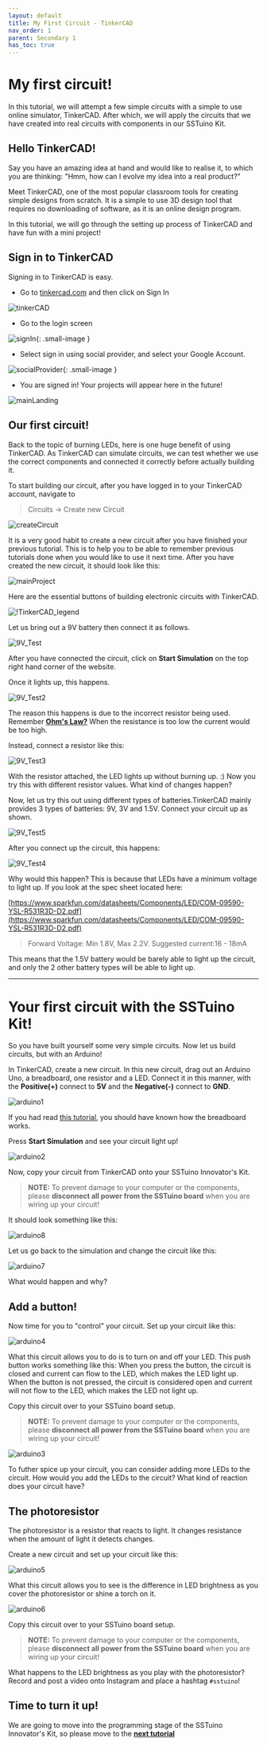 ```yaml
---
layout: default
title: My First Circuit - TinkerCAD
nav_order: 1
parent: Secondary 1
has_toc: true
---
```


# My first circuit!

In this tutorial, we will attempt a few simple circuits with a simple to use online simulator, TinkerCAD. After which, we will apply the circuits that we have created into real circuits with components in our SSTuino Kit.


## Hello TinkerCAD!

Say you have an amazing idea at hand and would like to realise it, to which you are thinking: "Hmm, how can I evolve my idea into a real product?"

Meet TinkerCAD, one of the most popular classroom tools for creating simple designs from scratch. It is a simple to use 3D design tool that requires no downloading of software, as it is an online design program.

In this tutorial, we will go through the setting up process of TinkerCAD and have fun with a mini project!

## Sign in to TinkerCAD

Signing in to TinkerCAD is easy.

* Go to [tinkercad.com](https://www.tinkercad.com/) and then click on Sign In

![tinkerCAD](https://raw.githubusercontent.com/d3lta-v/SSTuino/master/Image%20Assets/Tutorial%20Image%20Assets/tinkercad/tinkerCAD.png)

* Go to the login screen

![signIn](https://raw.githubusercontent.com/d3lta-v/SSTuino/master/Image%20Assets/Tutorial%20Image%20Assets/tinkercad/signIn.png){: .small-image }

* Select sign in using social provider, and select your Google Account. 

![socialProvider](https://raw.githubusercontent.com/d3lta-v/SSTuino/master/Image%20Assets/Tutorial%20Image%20Assets/tinkercad/signInSocialProvider.png){: .small-image }

* You are signed in! Your projects will appear here in the future!

![mainLanding](https://raw.githubusercontent.com/d3lta-v/SSTuino/master/Image%20Assets/Tutorial%20Image%20Assets/tinkercad/mainLanding.png)

## Our first circuit!

Back to the topic of burning LEDs, here is one huge benefit of using TinkerCAD. As TinkerCAD can simulate circuits, we can test whether we use the correct components and connected it correctly before actually building it.

To start building our circuit, after you have logged in to your TinkerCAD account, navigate to 

> Circuits -> Create new Circuit

![createCircuit](https://raw.githubusercontent.com/d3lta-v/SSTuino/master/Image%20Assets/Tutorial%20Image%20Assets/tinkercad/createCircuit.png)


It is a very good habit to create a new circuit after you have finished your previous tutorial. This is to help you to be able to remember previous tutorials done when you would like to use it next time. After you have created the new circuit, it should look like this:

![mainProject](https://raw.githubusercontent.com/d3lta-v/SSTuino/master/Image%20Assets/Tutorial%20Image%20Assets/tinkercad/mainProject.png)

Here are the essential buttons of building electronic circuits with TinkerCAD.

![!TinkerCAD_legend](https://raw.githubusercontent.com/d3lta-v/SSTuino/master/Image%20Assets/Tutorial%20Image%20Assets/tinkercad/tinkerCAD_legend.png)

Let us bring out a 9V battery then connect it as follows.

![9V_Test](https://raw.githubusercontent.com/d3lta-v/SSTuino/master/Image%20Assets/Tutorial%20Image%20Assets/tinkercad/9V_Test.png)

After you have connected the circuit, click on **Start Simulation** on the top right hand corner of the website.

Once it lights up, this happens.

![9V_Test2](https://raw.githubusercontent.com/d3lta-v/SSTuino/master/Image%20Assets/Tutorial%20Image%20Assets/tinkercad/9V_Test2.png)

The reason this happens is due to the incorrect resistor being used. Remember **[Ohm's Law?](https://d3lta-v.github.io/SSTuino/tutorials/Sec1/electronicBasics.html#the-resistor)** When the resistance is too low the current would be too high.

Instead, connect a resistor like this:

![9V_Test3](https://raw.githubusercontent.com/d3lta-v/SSTuino/master/Image%20Assets/Tutorial%20Image%20Assets/tinkercad/9V_Test3.png)

With the resistor attached, the LED lights up without burning up. :) Now you try this with different resistor values. What kind of changes happen?

Now, let us try this out using different types of batteries.TinkerCAD mainly provides 3 types of batteries: 9V, 3V and 1.5V. Connect your circuit up as shown.

![9V_Test5](https://raw.githubusercontent.com/d3lta-v/SSTuino/master/Image%20Assets/Tutorial%20Image%20Assets/tinkercad/9V_Test5.png)

After you connect up the circuit, this happens:

![9V_Test4](https://raw.githubusercontent.com/d3lta-v/SSTuino/master/Image%20Assets/Tutorial%20Image%20Assets/tinkercad/9V_Test4.png)

Why would this happen? This is because that LEDs have a minimum voltage to light up. If you look at the spec sheet located here:

[https://www.sparkfun.com/datasheets/Components/LED/COM-09590-YSL-R531R3D-D2.pdf](https://www.sparkfun.com/datasheets/Components/LED/COM-09590-YSL-R531R3D-D2.pdf)

> Forward Voltage: Min 1.8V, Max 2.2V. Suggested current:16 - 18mA

This means that the 1.5V battery would be barely able to light up the circuit, and only the 2 other battery types will be able to light up.

---

# Your first circuit with the SSTuino Kit!

So you have built yourself some very simple circuits. Now let us build circuits, but with an Arduino!

In TinkerCAD, create a new circuit. In this new circuit, drag out an Arduino Uno, a breadboard, one resistor and a LED. Connect it in this manner, with the **Positive(+)** connect to **5V** and the **Negative(-)** connect to **GND**. 

![arduino1](https://raw.githubusercontent.com/d3lta-v/SSTuino/master/Image%20Assets/Tutorial%20Image%20Assets/tinkercad/arduino1.png)

If you had read [this tutorial](https://d3lta-v.github.io/SSTuino/tutorials/Sec1/electronicBasics.html), you should have known how the breadboard works.

Press **Start Simulation** and see your circuit light up!

![arduino2](https://raw.githubusercontent.com/d3lta-v/SSTuino/master/Image%20Assets/Tutorial%20Image%20Assets/tinkercad/arduino2.png)

Now, copy your circuit from TinkerCAD onto your SSTuino Innovator's Kit. 

>**NOTE:** To prevent damage to your computer or the components, please **disconnect all power from the SSTuino board** when you are wiring up your circuit!

It should look something like this:

![arduino8](https://github.com/d3lta-v/SSTuino/blob/master/Image%20Assets/Tutorial%20Image%20Assets/tinkercad/arduino8.jpg?raw=true)

Let us go back to the simulation and change the circuit like this:

![arduino7](https://raw.githubusercontent.com/d3lta-v/SSTuino/master/Image%20Assets/Tutorial%20Image%20Assets/tinkercad/arduino7.png)

What would happen and why?

## Add a button!

Now time for you to "control" your circuit. Set up your circuit like this:

![arduino4](https://raw.githubusercontent.com/d3lta-v/SSTuino/master/Image%20Assets/Tutorial%20Image%20Assets/tinkercad/arduino4.png)

What this circuit allows you to do is to turn on and off your LED. This push button works something like this: When you press the button, the circuit is closed and current can flow to the LED, which makes the LED light up. When the button is not pressed, the circuit is considered open and current will not flow to the LED, which makes the LED not light up.

Copy this circuit over to your SSTuino board setup.

>**NOTE:** To prevent damage to your computer or the components, please **disconnect all power from the SSTuino board** when you are wiring up your circuit!

![arduino3](https://github.com/d3lta-v/SSTuino/blob/master/Image%20Assets/Tutorial%20Image%20Assets/tinkercad/Arduino3.gif?raw=true)

To futher spice up your circuit, you can consider adding more LEDs to the circuit. How would you add the LEDs to the circuit? What kind of reaction does your circuit have?

## The photoresistor

The photoresistor is a resistor that reacts to light. It changes resistance when the amount of light it detects changes.

Create a new circuit and set up your circuit like this:

![arduino5](https://raw.githubusercontent.com/d3lta-v/SSTuino/master/Image%20Assets/Tutorial%20Image%20Assets/tinkercad/arduino5.png)

What this circuit allows you to see is the difference in LED brightness as you cover the photoresistor or shine a torch on it. 

![arduino6](https://github.com/d3lta-v/SSTuino/blob/master/Image%20Assets/Tutorial%20Image%20Assets/tinkercad/arduino6.gif?raw=true)

Copy this circuit over to your SSTuino board setup.

>**NOTE:** To prevent damage to your computer or the components, please **disconnect all power from the SSTuino board** when you are wiring up your circuit!

What happens to the LED brightness as you play with the photoresistor? Record and post a video onto Instagram and place a hashtag `#sstuino`! 

## Time to turn it up!

We are going to move into the programming stage of the SSTuino Innovator's Kit, so please move to the **[next tutorial](https://d3lta-v.github.io/SSTuino/tutorials/Sec1/sstuinoProgram.html)**